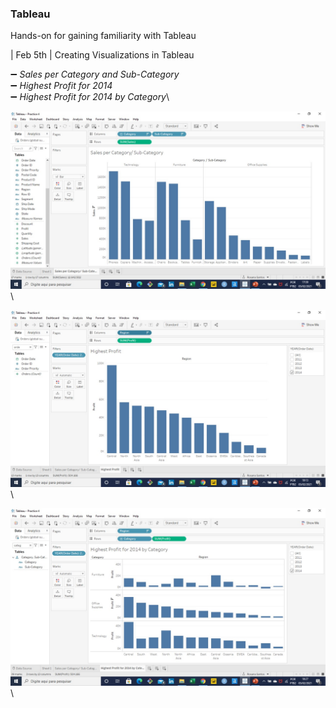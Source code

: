 ### Tableau
Hands-on for gaining familiarity with Tableau

| Feb 5th | Creating Visualizations in Tableau
 
:heavy_minus_sign:  _Sales per Category and Sub-Category_ \
:heavy_minus_sign:  _Highest Profit for 2014_\
:heavy_minus_sign:  _Highest Profit for 2014 by Category_\

![Tableau]( https://github.com/RosanaFSS/Tableau/blob/main/Intro%20to%20Data%20Visualization/Sales%20per%20Category%20and%20Sub-Category.jpg )\

![Tableau]( https://github.com/RosanaFSS/Tableau/blob/main/Intro%20to%20Data%20Visualization/Highest%20Profit%20for%202014.jpg )\

![Tableau]( https://github.com/RosanaFSS/Tableau/blob/main/Intro%20to%20Data%20Visualization/Highest%20Profit%20for%202014%20by%20Category.jpg )\
